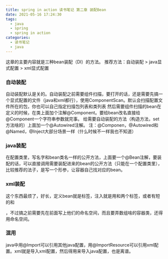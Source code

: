 ```yaml
---
title: spring in action 读书笔记 第二章 装配Bean
date: 2021-05-16 17:24:30
tags:
  - java
  - spring
  - spring in action
categories:
  - 读书笔记
  - java
---
```

这章的主要内容就是三种bean装配（DI）的方法。
推荐方法：自动装配 > java显式配置 > xml显式配置
### 自动装配
自动装配默认是关的。自动装配之前需要组件扫描，要打开的话，还是需要先搞一个显式配置的文件（java和xml都行），使用ComponentScan。默认会扫描配置文件所在的包，你也可以自己指定扫描包列表和类列表
然后需要组件扫描的bean在定义的时候，在类上面加个注解@Component。要给bean改名直接给@Component一个字符串参数就完事。
给需要自动装配的方法（构造方法，set方法啥的）上面加一个@Autowired注解。
注：@Componen，@Autowired和 @Named，@Inject大部分场景一样（什么时候不一样我也不知道）
### java装配
在配置类里，写名字和bean类名一样的公开方法，上面要一个@Bean注解，要装配的话，可以直接调用需要装配进来的bean的公开方法（只能在一个配置类里），比较推荐的法子，是写一个形参，让容器自己找对应的bean。
### xml装配
这个东西最烦了，好长，定义bean就是<bean>标签，注入就是用<constructor-arg>和<property>两个标签，或者有短的<c>和<p>，不过搞之前需要先在前面写上他们的命名空间，而且要弄数组啥的容器类，还得用<util>命名空间。
### 混用
java中用@Import可以引用其他java配置，用@ImportResource可以引用xml配置。xml就是<import>导入xml配置，然后得用<bean>来导入java配置，也是离谱。